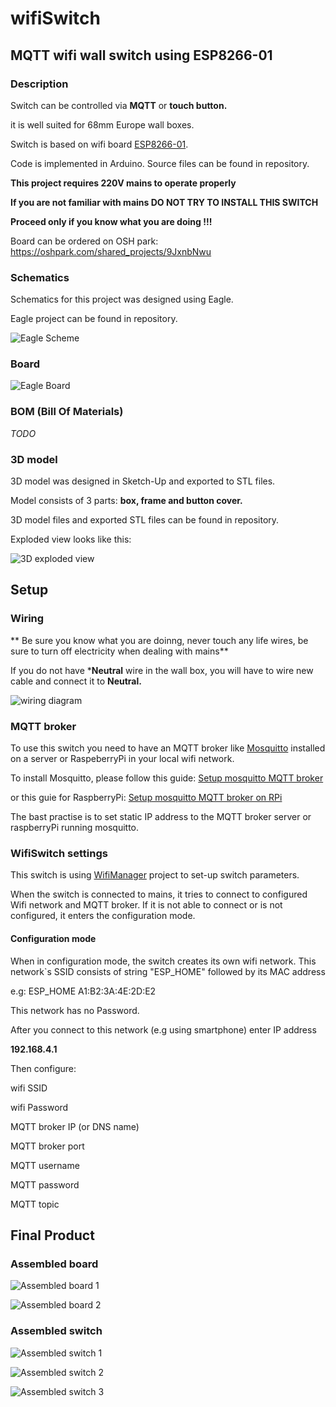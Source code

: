 # wifiSwitch

## MQTT wifi wall switch using ESP8266-01

### Description
Switch can be controlled via **MQTT** or **touch button.**

it is well suited for 68mm Europe wall boxes.

Switch is based on wifi board [ESP8266-01](https://en.wikipedia.org/wiki/ESP8266).

Code is implemented in Arduino. Source files can be found in repository.

**This project requires 220V mains to operate properly**

**If you are not familiar with mains DO NOT TRY TO INSTALL THIS SWITCH**

**Proceed only if you know what you are doing !!!**

Board can be ordered on OSH park:
  https://oshpark.com/shared_projects/9JxnbNwu

### Schematics
Schematics for this project was designed using Eagle.

Eagle project can be found in repository.

![Eagle Scheme](/images/wifiSwitch_scheme.png?raw=true "Schematics")

### Board

![Eagle Board](/images/wifiSwitch_board.png?raw=true "Board")

### BOM (Bill Of Materials)
*TODO*

### 3D model
3D model was designed in Sketch-Up and exported to STL files.

Model consists of 3 parts: **box, frame and button cover.**

3D model files and exported STL files can be found in repository.

Exploded view looks like this:

![3D exploded view](/images/èxploded.png?raw=true "3D exploded")

## Setup

### Wiring
** Be sure you know what you are doinng, never touch any life wires, be sure to turn off electricity when dealing with mains**

If you do not have ***Neutral** wire in the wall box, you will have to wire new cable and connect it to **Neutral.**

![wiring diagram](/images/wiring.png?raw=true "wiring diagram")


### MQTT broker
To use this switch you need to have an MQTT broker like [Mosquitto](https://mosquitto.org/) installed on a server or RaspeberryPi in your local wifi network.

To install Mosquitto, please follow this guide: [Setup mosquitto MQTT broker](https://www.digitalocean.com/community/tutorials/how-to-install-and-secure-the-mosquitto-mqtt-messaging-broker-on-ubuntu-16-04)

or this guie for RaspberryPi: [Setup mosquitto MQTT broker on RPi](http://www.instructables.com/id/Installing-MQTT-BrokerMosquitto-on-Raspberry-Pi/)

The bast practise is to set static IP address to the MQTT broker server or raspberryPi running mosquitto.

### WifiSwitch settings
This switch is using [WifiManager](https://github.com/tzapu/WiFiManager) project to set-up switch parameters.

When the switch is connected to mains, it tries to connect to configured Wifi network and MQTT broker. If it is not able to connect or is not configured, it enters the configuration mode.

#### Configuration mode
  When in configuration mode, the switch creates its own wifi network.
  This network`s SSID consists of string "ESP_HOME" followed by its MAC address 
  
  e.g: ESP_HOME A1:B2:3A:4E:2D:E2
    
  This network has no Password.
  
  After you connect to this network (e.g using smartphone) enter IP address 
  
  **192.168.4.1**
  
  Then configure:
  
  wifi SSID
  
  wifi Password
  
  MQTT broker IP (or DNS name)
  
  MQTT broker port
  
  MQTT username
  
  MQTT password
  
  MQTT topic
    
## Final Product

### Assembled board
![Assembled board 1](/images/esp_up.jpg?raw=true "Assembled Board1")

![Assembled board 2](/images/esp_down.jpg?raw=true "Assembled Board2")

### Assembled switch

![Assembled switch 1](/images/upside.jpg?raw=true "Assembled switch 1")

![Assembled switch 2](/images/assembled.jpg?raw=true "Assembled switch 2")

![Assembled switch 3](/images/final.jpg?raw=true "Assembled switch 3")
